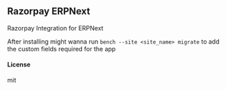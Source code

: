 ## Razorpay ERPNext

Razorpay Integration for ERPNext

After installing might wanna run `bench --site <site_name> migrate` to add the custom fields required for the app

#### License

mit